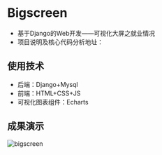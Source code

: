 # Bigscreen
- 基于Django的Web开发——可视化大屏之就业情况
- 项目说明及核心代码分析地址：

## 使用技术
- 后端：Django+Mysql
- 前端：HTML+CSS+JS
- 可视化图表组件：Echarts

## 成果演示
![bigscreen](https://user-images.githubusercontent.com/112796030/233643809-f8cefd33-ecab-41d3-b7ab-61ad358559ab.png)

